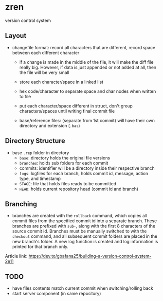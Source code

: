 # zren 
version control system

## Layout

- changefile format: record all characters that are different, record space between each different character
	- if a change is made in the middle of the file, it will make the diff file really big. However, if data is just appended or not added at all, then the file will be very small
	- store each character/space in a linked list
	- hex code/character to separate space and char nodes when written to file
	- put each character/space different in struct, don't group characters/spaces until writing final commit file

	- base/reference files: (separate from 1st commit) will have their own directory and extension (`.bas`)
	
## Directory Structure
- base `.rep` folder in directory
	- `base`: directory holds the original file versions
	- `branches`: holds sub folders for each commit 
	- commits: identifier will be a directory inside their respective branch
	- `logs`: logfiles for each branch, holds commit id, message, action type, and timestamp 
	- `STAGE`: file that holds files ready to be committed
	- `HEAD`: holds current repository head (commit id and branch) 

## Branching
- branches are created with the `rollback` command, which copies all commit files from the specified commit id into a separate branch. These branches are prefixed with `sub-`, along with the first 8 characters of the source commit id. Branches must be manually switched to with the `checkout` command, and all subsequent commit folders are placed in the new branch's folder. A new log function is created and  log information is printed for that branch only.

Article link: https://dev.to/gbafana25/building-a-version-control-system-2e11

## TODO
- have files contents match current commit when switching/rolling back 
- start server component (in same repository)

